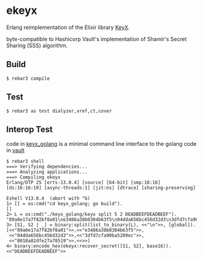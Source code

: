 # ekeyx

Erlang reimplementation of the Elixir library [KeyX](https://github.com/elcritch/keyx).

byte-compatible to Hashicorp Vault's implementation of Shamir's Secret Sharing (SSS) algorithm.

## Build

    $ rebar3 compile

## Test

    $ rebar3 as test dialyzer,xref,ct,cover

## Interop Test

code in [keyx_golang](./keyx_golang) is a minimal command line interface to the golang code in [vault](https://github.com/hashicorp/vault/) 

    $ rebar3 shell
    ===> Verifying dependencies...
    ===> Analyzing applications...
    ===> Compiling ekeyx
    Erlang/OTP 25 [erts-13.0.4] [source] [64-bit] [smp:16:16] [ds:16:16:10] [async-threads:1] [jit:ns] [dtrace] [sharing-preserving]
    
    Eshell V13.0.4  (abort with ^G)
    1> [] = os:cmd("cd keyx_golang; go build").
    []
    2> L = os:cmd("./keyx_golang/keyx split 5 2 DEADBEEFDEADBEEF").
    "89a0e17a7f82bf8a01\ne3486a38b0304b63f5\n04dda656bc456d32d3\n3dfd7cfa90ba5209ec\n0018a82dfe27a78519\n"
    3> [S1, S2 | _] = binary:split(list_to_binary(L), <<"\n">>, [global]).
    [<<"89a0e17a7f82bf8a01">>,<<"e3486a38b0304b63f5">>,
     <<"04dda656bc456d32d3">>,<<"3dfd7cfa90ba5209ec">>,
     <<"0018a82dfe27a78519">>,<<>>]
    4> binary:encode_hex(ekeyx:recover_secret([S1, S2], base16)).
    <<"DEADBEEFDEADBEEF">>
